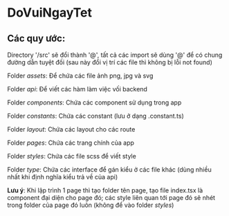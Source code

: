 # DoVuiNgayTet
## Các quy ước:
  Directory '/src' sẽ đổi thành '@', tất cả các import sẽ dùng '@' để có chung đường dẫn tuyệt đối (sau này đổi vị trí các file thì không bị lỗi not found)
  
  Folder _assets_: Để chứa các file ảnh png, jpg và svg
  
  Folder _api_: Để viết các hàm làm việc vối backend
  
  Folder _components_: Chứa các component sử dụng trong app
  
  Folder _constants_: Chứa các constant (lưu ở dạng .constant.ts)
  
  Folder _layout_: Chứa các layout cho các route

  Folder _pages_: Chứa các trang chính của app

  Folder _styles_: Chứa các file scss để viết style

  Folder _type_: Chứa các interface để gán kiểu ở các file khác (dùng nhiều nhất khi định nghĩa kiểu trả về của api)

  **Lưu ý**: Khi lập trình 1 page thì tạo folder tên page, tạo file index.tsx là component đại diện cho page đó; các style liên quan tới page đó sẽ nhét trong folder của page đó luôn (không để vào folder _styles_)
